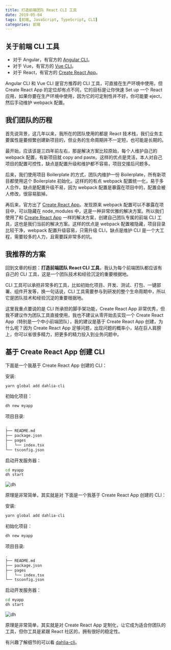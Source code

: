 ```yaml
---
title: 打造前端团队 React CLI 工具
date: 2019-05-04
tags: [前端, JavaScript, TypeScript, CLI]
categories: 前端
---
```


## 关于前端 CLI 工具

- 对于 Angular，有官方的 [Angular CLI](https://cli.angular.io/)。
- 对于 Vue，有官方的 [Vue CLI](https://cli.vuejs.org/zh/)。
- 对于 React，有官方的 [Create React App](https://facebook.github.io/create-react-app/)。

Angular CLI 和 Vue CLI 是官方推荐的 CLI 工具，可直接在生产环境中使用，但 Create React App 的定位却有点不同，它的目标是让你快速 Set up 一个 React 应用，如果你要在生产环境中使用，因为它的可定制性并不好，你可能要 eject，然后手动维护 webpack 配置。

## 我们团队的历程

首先说背景，这几年以来，我所在的团队使用的都是 React 技术栈，我们业务主要属性是要频繁创建新项目的，但业务的生命周期并不一定短，也可能是长期的。

最开始，应该该是三四年前左右，那是解决方案比较原始，每个人维护自己的 webpack 配置，有新项目就 copy and paste。这样的优点是灵活，本人对自己项目的配置可控性，缺点是配置升级和维护都不容易，项目交接后问题多。

后来，我们使用项目 Boilerplate 的方式，团队内维护一份 Boilerplate，所有新项目都使用这个 Boilerplate 初始化。这样的的有点 webpack 配置统一化，易于多人合作，缺点是配置升级不易，因为 webpack 配置是暴露在项目中的，配置会被人修改，很容易脏掉。

再后来，官方出了 [Create React App](https://facebook.github.io/create-react-app/)。发现原来 webpack 配置可以不暴露在项目中，可以隐藏在 node_modules 中，这是一种非常优雅的解决方案。所以我们使用了和 [Create React App](https://facebook.github.io/create-react-app/) 一样的解决方案，创建自己团队专属的前端 CLI 工具，这也是我们当前的解决方案。这样的优点是 webpack 配置被隐藏，项目目录比较干净，webpack 配置升级容易，只需升级 CLI，缺点是维护 CLI 是一个大工程，需要较多的人力，且需要踩非常多的坑。

## 我推荐的方案

回到文章的标题：**打造前端团队 React CLI 工具**，我认为每个前端团队都应该有自己的 CLI 工具，这是一个团队技术和经验沉淀的重要根据地。

CLI 工具可以承担非常多的工具，比如初始化项目、开发、测试、打包、一键部署、组件开发等，换一句话说，CLI 工具需要参与到研发的整个生命周期中，所以它是团队技术和经验沉淀的重要根据地。

这里我重点要说的是 CLI 所承担的脚手架功能，Create React App 非常优秀，但我不建议作为团队工具直接使用，我也不建议从零开始去实现一个 Create React App（特别是一个中小前端团队），我的建议是基于 Create React App 创建，为什么呢？因为 Create React App 足够问题，出现问题的概率小，站在巨人肩膀上，你可以省很多精力，把更多的精力投入到业务问题中。

## 基于 Create React App 创建 CLI

下面是一个我基于 Create React App 创建的 CLI：

安装:

```bash
yarn global add dahlia-cli
```

初始化项目：

```bash
dh new myapp
```

项目目录:

```bash
.
├── README.md
├── package.json
├── pages
│   └── index.tsx
└── tsconfig.json
```

启动开发服务器：

```bash
cd myapp
dh start
```

![dh](http://forsigner.com/images/dahlia/dahlia-app.png)

原理是非常简单，其实就是对 下面是一个我基于 Create React App 创建的 CLI：

安装:

```bash
yarn global add dahlia-cli
```

初始化项目：

```bash
dh new myapp
```

项目目录:

```bash
.
├── README.md
├── package.json
├── pages
│   └── index.tsx
└── tsconfig.json
```

启动开发服务器：

```bash
cd myapp
dh start
```

![dh](http://forsigner.com/images/dahlia/dahlia-app.png)

原理是非常简单，其实就是对 Create React App 定制化，让它成为适合你团队的工具，但你工具是紧跟 React 社区的，拥有很好的稳定性。

有兴趣了解细节的可以看 [dahlia-cli](https://github.com/forsigner/dahlia/blob/master/packages/dahlia-cli/README.md)。

